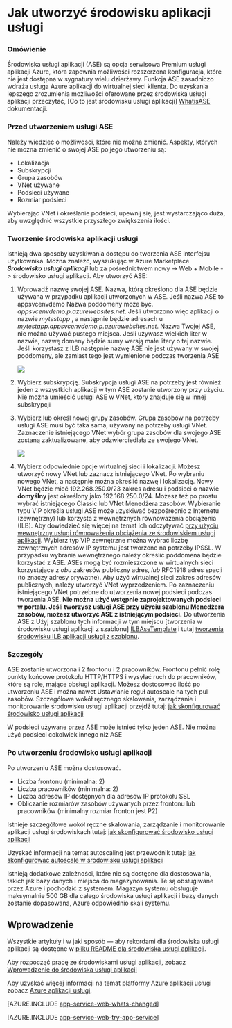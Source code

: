 <properties 
    pageTitle="Jak utworzyć środowisku aplikacji usługi" 
    description="Opis przepływu tworzenia środowiska usługi aplikacji" 
    services="app-service" 
    documentationCenter="" 
    authors="ccompy" 
    manager="stefsch" 
    editor=""/>

<tags 
    ms.service="app-service" 
    ms.workload="web" 
    ms.tgt_pltfrm="na" 
    ms.devlang="na" 
    ms.topic="article" 
    ms.date="09/22/2016" 
    ms.author="ccompy"/>

# <a name="how-to-create-an-app-service-environment"></a>Jak utworzyć środowisku aplikacji usługi #

### <a name="overview"></a>Omówienie ###

Środowiska usługi aplikacji (ASE) są opcja serwisowa Premium usługi aplikacji Azure, która zapewnia możliwości rozszerzona konfiguracja, które nie jest dostępna w sygnatury wielu dzierżawy.  Funkcja ASE zasadniczo wdraża usługa Azure aplikacji do wirtualnej sieci klienta.  Do uzyskania lepszego zrozumienia możliwości oferowane przez środowiska usługi aplikacji przeczytać, [Co to jest środowisku usługi aplikacji] [ WhatisASE] dokumentacji.

### <a name="before-you-create-your-ase"></a>Przed utworzeniem usługi ASE ###

Należy wiedzieć o możliwości, które nie można zmienić.  Aspekty, których nie można zmienić o swojej ASE po jego utworzeniu są:

- Lokalizacja
- Subskrypcji
- Grupa zasobów
- VNet używane
- Podsieci używane 
- Rozmiar podsieci

Wybierając VNet i określanie podsieci, upewnij się, jest wystarczająco duża, aby uwzględnić wszystkie przyszłego zwiększenia ilości.  

### <a name="creating-an-app-service-environment"></a>Tworzenie środowiska aplikacji usługi ###

Istnieją dwa sposoby uzyskiwania dostępu do tworzenia ASE interfejsu użytkownika.  Można znaleźć, wyszukując w Azure Marketplace ***Środowisko usługi aplikacji*** lub za pośrednictwem nowy -> Web + Mobile -> środowisko usługi aplikacji.  Aby utworzyć ASE:

1. Wprowadź nazwę swojej ASE.  Nazwa, którą określono dla ASE będzie używana w przypadku aplikacji utworzonych w ASE.  Jeśli nazwa ASE to appsvcenvdemo Nazwa poddomeny może być. *appsvcenvdemo.p.azurewebsites.net*.  Jeśli utworzono więc aplikacji o nazwie *mytestapp* , a następnie będzie adresach u *mytestapp.appsvcenvdemo.p.azurewebsites.net*.  Nazwa Twojej ASE, nie można używać pustego miejsca.  Jeśli używasz wielkich liter w nazwie, nazwę domeny będzie sumy wersją małe litery o tej nazwie.  Jeśli korzystasz z ILB następnie nazwę ASE nie jest używany w swojej poddomeny, ale zamiast tego jest wymienione podczas tworzenia ASE

    ![][1]

2. Wybierz subskrypcję.  Subskrypcja usługi ASE na potrzeby jest również jeden z wszystkich aplikacji w tym ASE zostanie utworzony przy użyciu.  Nie można umieścić usługi ASE w VNet, który znajduje się w innej subskrypcji

3. Wybierz lub określ nowej grupy zasobów.  Grupa zasobów na potrzeby usługi ASE musi być taka sama, używany na potrzeby usługi VNet.  Zaznaczenie istniejącego VNet wybór grupa zasobów dla swojego ASE zostaną zaktualizowane, aby odzwierciedlała ze swojego VNet.

    ![][2]

4. Wybierz odpowiednie opcje wirtualnej sieci i lokalizacji.  Możesz utworzyć nowy VNet lub zaznacz istniejącego VNet.  Po wybraniu nowego VNet, a następnie można określić nazwę i lokalizację. Nowy VNet będzie mieć 192.268.250.0/23 zakres adresu i podsieci o nazwie **domyślny** jest określony jako 192.168.250.0/24.  Możesz też po prostu wybrać istniejącego Classic lub VNet Menedżera zasobów.  Wybieranie typu VIP określa usługi ASE może uzyskiwać bezpośrednio z Internetu (zewnętrzny) lub korzysta z wewnętrznych równoważenia obciążenia (ILB).  Aby dowiedzieć się więcej na temat ich odczytywać [przy użyciu wewnętrzny usługi równoważenia obciążenia ze środowiskiem usługi aplikacji][ILBASE].  Wybierz typ VIP zewnętrzne można wybrać liczbę zewnętrznych adresów IP systemu jest tworzone na potrzeby IPSSL.  W przypadku wybrania wewnętrznego należy określić poddomena będzie korzystać z ASE.  ASEs mogą być rozmieszczone w wirtualnych sieci korzystające z *obu* zakresów publiczny adres, *lub* RFC1918 adres spacji (to znaczy adresy prywatne).  Aby użyć wirtualnej sieci zakres adresów publicznych, należy utworzyć VNet wyprzedzeniem.  Po zaznaczeniu istniejącego VNet potrzebne do utworzenia nowej podsieci podczas tworzenia ASE.  **Nie można użyć wstępnie zaprojektowanych podsieci w portalu.  Jeśli tworzysz usługi ASE przy użyciu szablonu Menedżera zasobów, możesz utworzyć ASE z istniejącym podsieci.**  Do utworzenia ASE z Użyj szablonu tych informacji w tym miejscu [tworzenia w środowisku usługi aplikacji z szablonu] [ ILBAseTemplate] i tutaj [tworzenia środowisku ILB aplikacji usługi z szablonu][ASEfromTemplate].

### <a name="details"></a>Szczegóły ###

ASE zostanie utworzona i 2 frontonu i 2 pracowników.  Frontonu pełnić rolę punkty końcowe protokołu HTTP/HTTPS i wysyłać ruch do pracowników, które są role, mające obsługi aplikacji.   Możesz dostosować ilość po utworzeniu ASE i można nawet Ustawianie reguł autoscale na tych pul zasobów.  Szczegółowe wokół ręcznego skalowania, zarządzanie i monitorowanie środowisku usługi aplikacji przejdź tutaj: [jak skonfigurować środowisko usługi aplikacji][ASEConfig] 

W podsieci używane przez ASE może istnieć tylko jeden ASE.  Nie można użyć podsieci cokolwiek innego niż ASE

### <a name="after-app-service-environment-creation"></a>Po utworzeniu środowisko usługi aplikacji ###

Po utworzeniu ASE można dostosować.

- Liczba frontonu (minimalna: 2)
- Liczba pracowników (minimalna: 2)
- Liczba adresów IP dostępnych dla adresów IP protokołu SSL
- Obliczanie rozmiarów zasobów używanych przez frontonu lub pracowników (minimalny rozmiar fronton jest P2)


Istnieje szczegółowe wokół ręczne skalowania, zarządzanie i monitorowanie aplikacji usługi środowiskach tutaj: [jak skonfigurować środowisko usługi aplikacji][ASEConfig] 

Uzyskać informacji na temat autoscaling jest przewodnik tutaj: [jak skonfigurować autoscale w środowisku usługi aplikacji][ASEAutoscale]

Istnieją dodatkowe zależności, które nie są dostępne dla dostosowania, takich jak bazy danych i miejsca do magazynowania.  Te są obsługiwane przez Azure i pochodzić z systemem.  Magazyn systemu obsługuje maksymalnie 500 GB dla całego środowiska usługi aplikacji i bazy danych zostanie dopasowana, Azure odpowiednio skali systemu.


## <a name="getting-started"></a>Wprowadzenie
Wszystkie artykuły i w jaki sposób — aby rekordami dla środowiska usługi aplikacji są dostępne w [pliku README dla środowiska usługi aplikacji](../app-service/app-service-app-service-environments-readme.md).

Aby rozpocząć pracę ze środowiskami usługi aplikacji, zobacz [Wprowadzenie do środowiska usługi aplikacji][WhatisASE]

Aby uzyskać więcej informacji na temat platformy Azure aplikacji usługi zobacz [Azure aplikacji usługi][AzureAppService].

[AZURE.INCLUDE [app-service-web-whats-changed](../../includes/app-service-web-whats-changed.md)]

[AZURE.INCLUDE [app-service-web-try-app-service](../../includes/app-service-web-try-app-service.md)]
 

<!--Image references-->
[1]: ./media/app-service-web-how-to-create-an-app-service-environment/asecreate-basecreateblade.png
[2]: ./media/app-service-web-how-to-create-an-app-service-environment/asecreate-vnetcreation.png

<!--Links-->
[WhatisASE]: http://azure.microsoft.com/documentation/articles/app-service-app-service-environment-intro/
[ASEConfig]: http://azure.microsoft.com/documentation/articles/app-service-web-configure-an-app-service-environment/
[AppServicePricing]: http://azure.microsoft.com/pricing/details/app-service/ 
[AzureAppService]: http://azure.microsoft.com/documentation/articles/app-service-value-prop-what-is/ 
[ASEAutoscale]: http://azure.microsoft.com/documentation/articles/app-service-environment-auto-scale/
[ILBASE]: http://azure.microsoft.com/documentation/articles/app-service-environment-with-internal-load-balancer/
[ILBAseTemplate]: http://azure.microsoft.com/documentation/templates/201-web-app-ase-create/
[ASEfromTemplate]: http://azure.microsoft.com/documentation/articles/app-service-app-service-environment-create-ilb-ase-resourcemanager/
